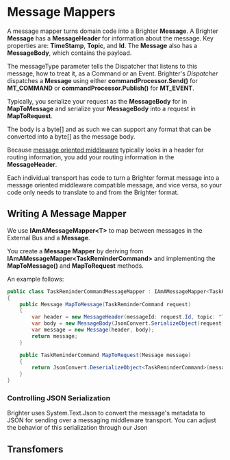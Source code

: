 # Message Mappers

A message mapper turns domain code into a Brighter **Message**. A Brighter **Message** has a **MessageHeader** for information about the message. Key properties are: **TimeStamp**, **Topic**, and **Id**.  The **Message** also has a **MessageBody**, which contains the payload. 

The messageType parameter tells the Dispatcher that listens to this message, how to treat it, as a Command or an Event. Brighter's *Dispatcher* dispatches a **Message** using either **commandProcessor.Send()** for **MT_COMMAND** or **commandProcessor.Publish()** for **MT_EVENT**.

Typically, you serialize your request as the **MessageBody** for in **MapToMessage** and serialize your **MessageBody** into a request in **MapToRequest**.

The body is a byte[] and as such we can support any format that can be converted into a byte[] as the message body.

Because [message oriented middleware](#message-oriented-middleware-mom) typically looks in a header for routing information, you add your routing information in the **MessageHeader**.

Each individual transport has code to turn a Brighter format message into a message oriented middleware compatible message, and vice versa, so your code only needs to translate to and from the Brighter format.

## Writing A Message Mapper

We use **IAmAMessageMapper\<T\>** to map between messages in the External Bus and a **Message**.

You create a **Message Mapper** by deriving from **IAmAMessageMapper\<TaskReminderCommand\>** and implementing the **MapToMessage()** and **MapToRequest** methods.

An example follows:

``` csharp
public class TaskReminderCommandMessageMapper : IAmAMessageMapper<TaskReminderCommand>
{
    public Message MapToMessage(TaskReminderCommand request)
    {
        var header = new MessageHeader(messageId: request.Id, topic: "Task.Reminder", messageType: MessageType.MT_COMMAND);
        var body = new MessageBody(JsonConvert.SerializeObject(request));
        var message = new Message(header, body);
        return message;
    }

    public TaskReminderCommand MapToRequest(Message message)
    {
        return JsonConvert.DeserializeObject<TaskReminderCommand>(message.Body.Value);
    }
}
```

### Controlling JSON Serialization

Brighter uses System.Text.Json to convert the message's metadata to JSON for sending over a messaging middleware transport. You can adjust the behavior of this serialization through our Json

## Transfomers


